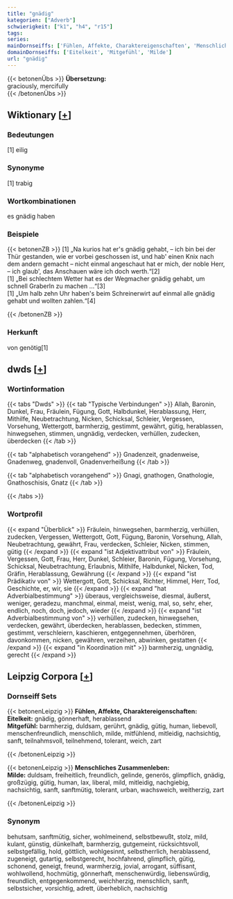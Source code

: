 ```yaml
---
title: "gnädig"
kategorien: ["Adverb"]
schwierigkeit: ["k1", "h4", "r15"]
tags:
series:
mainDornseiffs: ['Fühlen, Affekte, Charaktereigenschaften', 'Menschliches Zusammenleben']
domainDornseiffs: ['Eitelkeit', 'Mitgefühl', 'Milde']
url: "gnädig"
---
```


{{< betonenÜbs >}}
**Übersetzung:**  
graciously, mercifully  
{{< /betonenÜbs >}}

## Wiktionary [[+](https://de.wiktionary.org/wiki/gnädig)]

### Bedeutungen
[1] eilig  

### Synonyme
[1] trabig  

### Wortkombinationen
es gnädig haben  

### Beispiele
{{< betonenZB >}}
[1] „Na kurios hat er's gnädig gehabt, – ich bin bei der Thür gestanden, wie er vorbei geschossen ist, und hab' einen Knix nach dem andern gemacht – nicht einmal angeschaut hat er mich, der noble Herr, – ich glaub', das Anschauen wäre ich doch werth.“[2]  
[1] „Bei schlechtem Wetter hat es der Wegmacher gnädig gehabt, um schnell Graberln zu machen …“[3]  
[1] „Um halb zehn Uhr haben's beim Schreinerwirt auf einmal alle gnädig gehabt und wollten zahlen.“[4]  

{{< /betonenZB >}}
### Herkunft
von genötig[1]  



## dwds [[+](https://www.dwds.de/wb/gnädig)]

### Wortinformation
{{< tabs "Dwds" >}}
{{< tab "Typische Verbindungen" >}}
Allah, Baronin, Dunkel, Frau, Fräulein, Fügung, Gott, Halbdunkel, Herablassung, Herr, Mithilfe, Neubetrachtung, Nicken, Schicksal, Schleier, Vergessen, Vorsehung, Wettergott, barmherzig, gestimmt, gewährt, gütig, herablassen, hinwegsehen, stimmen, ungnädig, verdecken, verhüllen, zudecken, überdecken
{{< /tab >}}

{{< tab "alphabetisch vorangehend" >}}
Gnadenzeit, gnadenweise, Gnadenweg, gnadenvoll, Gnadenverheißung
{{< /tab >}}

{{< tab "alphabetisch vorangehend" >}}
Gnagi, gnathogen, Gnathologie, Gnathoschisis, Gnatz
{{< /tab >}}

{{< /tabs >}}

### Wortprofil
{{< expand "Überblick" >}} Fräulein, hinwegsehen, barmherzig, verhüllen, zudecken, Vergessen, Wettergott, Gott, Fügung, Baronin, Vorsehung, Allah, Neubetrachtung, gewährt, Frau, verdecken, Schleier, Nicken, stimmen, gütig {{< /expand >}}
{{< expand "ist Adjektivattribut von" >}} Fräulein, Vergessen, Gott, Frau, Herr, Dunkel, Schleier, Baronin, Fügung, Vorsehung, Schicksal, Neubetrachtung, Erlaubnis, Mithilfe, Halbdunkel, Nicken, Tod, Gräfin, Herablassung, Gewährung {{< /expand >}}
{{< expand "ist Prädikativ von" >}} Wettergott, Gott, Schicksal, Richter, Himmel, Herr, Tod, Geschichte, er, wir, sie {{< /expand >}}
{{< expand "hat Adverbialbestimmung" >}} überaus, vergleichsweise, diesmal, äußerst, weniger, geradezu, manchmal, einmal, meist, wenig, mal, so, sehr, eher, endlich, noch, doch, jedoch, wieder {{< /expand >}}
{{< expand "ist Adverbialbestimmung von" >}} verhüllen, zudecken, hinwegsehen, verdecken, gewährt, überdecken, herablassen, bedecken, stimmen, gestimmt, verschleiern, kaschieren, entgegennehmen, überhören, davonkommen, nicken, gewähren, verzeihen, abwinken, gestatten {{< /expand >}}
{{< expand "in Koordination mit" >}} barmherzig, ungnädig, gerecht {{< /expand >}}

## Leipzig Corpora [[+](https://corpora.uni-leipzig.de/en/res?word=gnädig&corpusId=deu_newscrawl-public_2018)]

### Dornseiff Sets
{{< betonenLeipzig >}}
**Fühlen, Affekte, Charaktereigenschaften:**  
**Eitelkeit:** gnädig, gönnerhaft, herablassend  
**Mitgefühl:** barmherzig, duldsam, gerührt, gnädig, gütig, human, liebevoll, menschenfreundlich, menschlich, milde, mitfühlend, mitleidig, nachsichtig, sanft, teilnahmsvoll, teilnehmend, tolerant, weich, zart  

{{< /betonenLeipzig >}}


{{< betonenLeipzig >}}
**Menschliches Zusammenleben:**  
**Milde:** duldsam, freiheitlich, freundlich, gelinde, generös, glimpflich, gnädig, großzügig, gütig, human, lax, liberal, mild, mitleidig, nachgiebig, nachsichtig, sanft, sanftmütig, tolerant, urban, wachsweich, weitherzig, zart  

{{< /betonenLeipzig >}}

### Synonym
behutsam, sanftmütig, sicher, wohlmeinend, selbstbewußt, stolz, mild, kulant, günstig, dünkelhaft, barmherzig, gutgemeint, rücksichtsvoll, selbstgefällig, hold, göttlich, wohlgesinnt, selbstherrlich, herablassend, zugeneigt, gutartig, selbstgerecht, hochfahrend, glimpflich, gütig, schonend, geneigt, freund, warmherzig, jovial, arrogant, süffisant, wohlwollend, hochmütig, gönnerhaft, menschenwürdig, liebenswürdig, freundlich, entgegenkommend, weichherzig, menschlich, sanft, selbstsicher, vorsichtig, adrett, überheblich, nachsichtig

